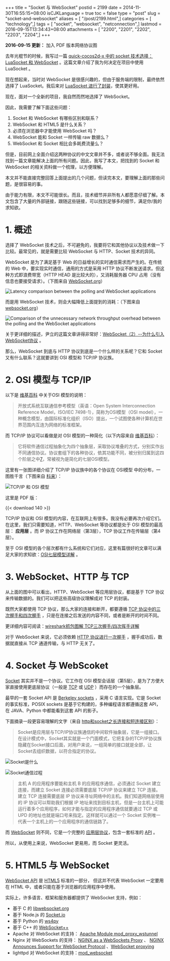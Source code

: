 +++
title = "Socket 与 WebSocket"
postid = 2199
date = 2014-11-30T16:55:15+08:00
isCJKLanguage = true
toc = false
type = "post"
slug = "socket-and-websocket"
aliases = [ "/post/2199.html",]
categories = [ "technology",]
tags = [ "socket", "websocket", "netconnection",]
lastmod = 2016-09-15T13:34:43+08:00
attachments = [ "2200", "2201", "2202", "2203", "2204",]
+++


**2016-09-15 更新：** 加入 PDF 版本网络协议图


去年光棍节的时候，我写过一篇 [quick-cocos2d-x 中的 socket 技术选择：LuaSocket 和 WebSocket][2] 。这篇文章介绍了我为何决定在项目中使用 LuaSocket 。

现在想起来，当时对 WebSocket 是很感兴趣的，但由于服务端的限制，最终依然选择了 LuaSocket。我后来对 [LuaSocket 进行了封装][1]，使其更好用。

现在，面对一个全新的项目，我自然而然地选择了 WebSocket。

因此，我需要了解下面这些问题：

1. Socket 和 WebSocket 有哪些区别和联系？
2. WebSocket 和 HTML5 是什么关系？
3. 必须在浏览器中才能使用 WebSocket 吗？
4. WebSocket 能和 Socket 一样传输 raw 数据么？
5. WebSocket 和 Socket 相比会多耗费流量么？

但是，目前网上全面介绍这两种协议的中文文章并不多，或者说不够全面。我无法找到一篇文章能解决上面的所有问题。因此，我写了本文，把找到的 Socket 和 WebSocket 的相关资料做一个梳理，以方便理解。

本文并不能直接完整回答上面提出的几个问题，但读完本文，要理解上面的那些问题，是很容易的事。

由于能力有限，本文不可能很长。而且，技术细节并非所有人都愿意仔细了解。本文包含了大量的外部链接，跟随这些链接，可以找到足够多的细节，满足你/我的求知欲。


# 1. 概述

选择了 WebSocket 技术之后，不可避免的，我要将它和其他协议以及技术做一下比较。最常见的，就是需要比较 WebSocket 与 HTTP、Socket 技术的异同。

WebSocket 是为了满足基于 Web 的日益增长的实时通信需求而产生的。在传统的 Web 中，要实现实时通信，通用的方式是采用 HTTP 协议不断发送请求。但这种方式即浪费带宽（HTTP HEAD 是比较大的），又消耗服务器 CPU 占用（没有信息也要接受请求）。（下图来自 [WebSocket.org][3]）

![Latency comparison between the polling and WebSocket applications][51]

而是用 WebSocket 技术，则会大幅降低上面提到的消耗：（下图来自 [websocket.org][3]）

![Comparison of the unnecessary network throughput overhead between the polling and the WebSocket applications][52]

关于更详细的描述，尹立的这篇文章讲得非常好：[WebSocket（2）--为什么引入WebSocket协议][4] 。

那么，WebSocket 到底与 HTTP 协议到底是一个什么样的关系呢？它和 Socket 又有什么联系？这就要讲到 OSI 模型和 TCP/IP 协议族。<!--more-->

# 2. OSI 模型与 TCP/IP

以下是 [维基百科][6] 中关于OSI 模型的说明：

> 开放式系统互联通信参考模型（英语：Open System Interconnection Reference Model，ISO/IEC 7498-1），简称为OSI模型（OSI model），一种概念模型，由国际标准化组织（ISO）提出，一个试图使各种计算机在世界范围内互连为网络的标准框架。

而 TCP/IP 协议可以看做是对 OSI 模型的一种简化（以下内容来自 [维基百科][7]）：

> 它将软件通信过程抽象化为四个抽象层，采取协议堆叠的方式，分别实作出不同通信协议。协议套组下的各种协议，依其功能不同，被分别归属到这四个阶层之中[7][8]，常被视为是简化的七层OSI模型。

这里有一张图详细介绍了 TCP/IP 协议族中的各个协议在 OSI模型 中的分布，一图胜千言（下图来自 [科来][5]）：

![TCP/IP 和 OSI 模型][53]

这里是 PDF 版：

{{< download 140 >}}

TCP/IP 协议和 OSI 模型的内容，在互联网上有很多。我没有必要再次介绍它们。在这里，我们只需要知道，HTTP、WebSocket 等协议都是处于 OSI 模型的最高层： **应用层** 。而 IP 协议工作在网络层（第3层），TCP 协议工作在传输层（第4层）。

至于 OSI 模型的各个层次都有什么系统和它们对应，这里有篇很好的文章可以满足大家的求知欲：[OSI七层模型详解][8] 。

# 3. WebSocket、HTTP 与 TCP

从上面的图中可以看出，HTTP、WebSocket 等应用层协议，都是基于 TCP 协议来传输数据的。我们可以把这些高级协议理解成对 TCP 的封装。

既然大家都使用 TCP 协议，那么大家的连接和断开，都要遵循 [TCP 协议中的三次握手和四次握手][9] ，只是在连接之后发送的内容不同，或者是断开的时间不同。

更详细内容可阅读：[wireshark抓包图解 TCP三次握手/四次挥手详解][10]

对于 WebSocket 来说，它必须依赖 [HTTP 协议进行一次握手][11] ，握手成功后，数据就直接从 TCP 通道传输，与 HTTP 无关了。

# 4. Socket 与 WebScoket

[Socket][14] 其实并不是一个协议。它工作在 OSI 模型会话层（第5层），是为了方便大家直接使用更底层协议（一般是 [TCP][12] 或 [UDP][13] ）而存在的一个抽象层。

最早的一套 Socket API 是 [Berkeley sockets][15] ，采用 C 语言实现。它是 Socket 的事实标准，POSIX sockets 是基于它构建的，多种编程语言都遵循这套 API，在 JAVA、Python 中都能看到这套 API 的影子。

下面摘录一段更容易理解的文字（来自 [http和socket之长连接和短连接区别][16]）：

>Socket是应用层与TCP/IP协议族通信的中间软件抽象层，它是一组接口。在设计模式中，Socket其实就是一个门面模式，它把复杂的TCP/IP协议族隐藏在Socket接口后面，对用户来说，一组简单的接口就是全部，让Socket去组织数据，以符合指定的协议。

![Socket是什么][54]

![Socket通信过程][55]

> 主机 A 的应用程序要能和主机 B 的应用程序通信，必须通过 Socket 建立连接，而建立 Socket 连接必须需要底层 TCP/IP 协议来建立 TCP 连接。建立 TCP 连接需要底层 IP 协议来寻址网络中的主机。我们知道网络层使用的 IP 协议可以帮助我们根据 IP 地址来找到目标主机，但是一台主机上可能运行着多个应用程序，如何才能与指定的应用程序通信就要通过 TCP 或 UPD 的地址也就是端口号来指定。这样就可以通过一个 Socket 实例唯一代表一个主机上的一个应用程序的通信链路了。

而 [WebSocket][17] 则不同，它是一个完整的 [应用层协议][18]，包含一套标准的 [API][19] 。

所以，从使用上来说，WebSocket 更易用，而 Socket 更灵活。

# 5. HTML5 与 WebSocket

[WebSocket API][19] 是 [HTML5][24] 标准的一部分， 但这并不代表 WebSocket 一定要用在 HTML 中，或者只能在基于浏览器的应用程序中使用。

实际上，许多语言、框架和服务器都提供了 WebSocket 支持，例如：

- 基于 C 的 [libwebsocket.org][20]
- 基于 Node.js 的 [Socket.io][21]
- 基于 Python 的 [ws4py][22]
- 基于 C++ 的 [WebSocket++][23]
- Apache 对 WebSocket 的支持： [Apache Module mod_proxy_wstunnel][28]
- Nginx 对 WebSockets 的支持： [NGINX as a WebSockets Proxy][25] 、 [NGINX Announces Support for WebSocket Protocol][26] 、[WebSocket proxying][27] 
- lighttpd 对 WebSocket 的支持：[mod_websocket][29] 

[1]: https://blog.zengrong.net/post/1980.html
[2]: https://blog.zengrong.net/post/1965.html
[3]: http://www.websocket.org/quantum.html
[4]: http://blog.csdn.net/yl02520/article/details/7298309
[5]: http://www.colasoft.com.cn/download/protocols_map.php
[6]: http://zh.wikipedia.org/wiki/OSI%E6%A8%A1%E5%9E%8B
[7]: http://zh.wikipedia.org/wiki/TCP/IP%E5%8D%8F%E8%AE%AE%E6%97%8F
[8]: http://blog.csdn.net/yaopeng_2005/article/details/7064869
[9]: http://blog.csdn.net/whuslei/article/details/6667471
[10]: http://www.seanyxie.com/wireshark%E6%8A%93%E5%8C%85%E5%9B%BE%E8%A7%A3-tcp%E4%B8%89%E6%AC%A1%E6%8F%A1%E6%89%8B%E5%9B%9B%E6%AC%A1%E6%8C%A5%E6%89%8B%E8%AF%A6%E8%A7%A3/
[11]: http://tools.ietf.org/html/rfc6455#section-4
[12]: http://en.wikipedia.org/wiki/Transmission_Control_Protocol
[13]: http://en.wikipedia.org/wiki/User_Datagram_Protocol
[14]: http://en.wikipedia.org/wiki/Network_socket
[15]: http://en.wikipedia.org/wiki/Berkeley_sockets
[16]: http://www.a8z8.com/html/2012/tech_1214/133.html
[17]: http://www.websocket.org/
[18]: http://datatracker.ietf.org/doc/rfc6455/
[19]: http://dev.w3.org/html5/websockets/
[20]: https://libwebsockets.org/trac/libwebsockets
[21]: http://socket.io/
[22]: https://github.com/Lawouach/WebSocket-for-Python
[23]: http://www.zaphoyd.com/websocketpp
[24]: http://en.wikipedia.org/wiki/HTML5
[25]: http://nginx.com/blog/websocket-nginx/
[26]: http://nginx.com/news/nginx-websockets/
[27]: http://nginx.org/en/docs/http/websocket.html
[28]: http://httpd.apache.org/docs/2.4/mod/mod_proxy_wstunnel.html
[29]: https://github.com/nori0428/mod_websocket
[51]: /uploads/2014/12/latency-comparison.gif
[52]: /uploads/2014/12/poll-ws-compare.gif
[53]: /uploads/2014/12/TCP-IP.gif
[54]: /uploads/2014/12/socket.gif
[55]: /uploads/2014/12/socket-traffic.gif

